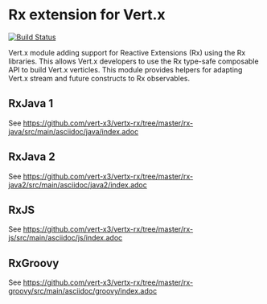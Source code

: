 # Rx extension for Vert.x

[![Build Status](https://vertx.ci.cloudbees.com/buildStatus/icon?job=vert.x3-rx)](https://vertx.ci.cloudbees.com/view/vert.x-3/job/vert.x3-rx/)

Vert.x module adding support for Reactive Extensions (Rx) using the Rx libraries. This
allows Vert.x developers to use the Rx type-safe composable API to build Vert.x verticles.
This module provides helpers for adapting Vert.x stream and future constructs to Rx observables.

## RxJava 1

See https://github.com/vert-x3/vertx-rx/tree/master/rx-java/src/main/asciidoc/java/index.adoc

## RxJava 2

See https://github.com/vert-x3/vertx-rx/tree/master/rx-java2/src/main/asciidoc/java2/index.adoc

## RxJS

See https://github.com/vert-x3/vertx-rx/tree/master/rx-js/src/main/asciidoc/js/index.adoc

## RxGroovy

See https://github.com/vert-x3/vertx-rx/tree/master/rx-groovy/src/main/asciidoc/groovy/index.adoc
